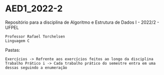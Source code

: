 #     AED1_2022-2

   Repositório para a disciplina de Algoritmo e Estrutura de Dados I - 2022/2 - UFPEL
       
    Professor Rafael Torchelsen
    Linguagem C
    
  Pastas:
  
    Exercícios -> Refrente aos exercícios feitos ao longo da disciplina
    Trabalho Prático i -> Cada trabalho prático do semestre entra em uma dessas seguindo a enumeração
